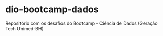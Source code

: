 # dio-bootcamp-dados
Repositório com os desafios do Bootcamp - Ciência de Dados (Geração Tech Unimed-BH)
